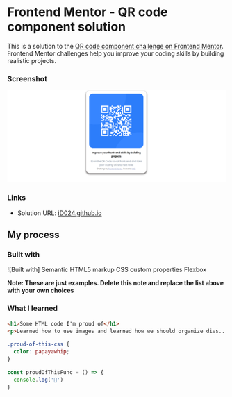 # Frontend Mentor - QR code component solution

This is a solution to the [QR code component challenge on Frontend Mentor](https://www.frontendmentor.io/challenges/qr-code-component-iux_sIO_H). Frontend Mentor challenges help you improve your coding skills by building realistic projects. 


### Screenshot

![](./images/image.png)

### Links

- Solution URL: [iD024.github.io](https://your-solution-url.com)

## My process

### Built with
![Built with]
 Semantic HTML5 markup
 CSS custom properties
 Flexbox

**Note: These are just examples. Delete this note and replace the list above with your own choices**

### What I learned

```html
<h1>Some HTML code I'm proud of</h1>
<p>Learned how to use images and learned how we should organize divs...</p>
```
```css
.proud-of-this-css {
  color: papayawhip;
}
```
```js
const proudOfThisFunc = () => {
  console.log('🎉')
}
```